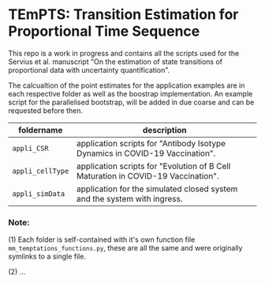 # TEmPTS: **T**ransition **E**sti**m**ation for **P**roportional **T**ime **S**equence

This repo is a work in progress and contains all the scripts used for the Servius et al. manuscript "On the estimation of state transitions of proportional data with uncertainty quantification".

The calcualtion of the point estimates for the application examples are in each respective folder as well as the boostrap implementation. An example script for the parallelised bootstrap, will be added in due coarse and can be requested before then.

| foldername      | description                                                                       |
|-----------------|-----------------------------------------------------------------------------------|
| `appli_CSR`     | application scripts for "Antibody Isotype Dynamics in COVID-19 Vaccination".      |
| `appli_cellType`| application scripts for "Evolution of B Cell Maturation in COVID-19 Vaccination". |
| `appli_simData` | application for the simulated closed system and the system with ingress.          |

### Note:

(1) Each folder is self-contained with it's own function file `mm_temptations_functions.py`, these are all the same and were originally symlinks to a single file.

(2) ...
